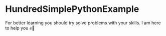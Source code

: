 # HundredSimplePythonExample
For better learning you should try solve problems with your skills. I am here to help you ✊💚
